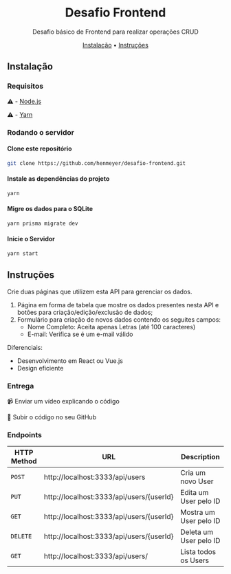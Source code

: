<h1 align="center">Desafio Frontend</h1>

<p align="center">Desafio básico de Frontend para realizar operações CRUD</p>

<p align="center">
  <a href="#installation">Instalação</a> •
  <a href="#instrucoes">Instruções</a> 
</p>

<h2 id="installation">Instalação</h2>

<h3>Requisitos</h3>

  ⚠️ - [Node.js](https://nodejs.org/en)
  
  ⚠️ - [Yarn](https://classic.yarnpkg.com/lang/en/docs/install/#windows-stable)

<h3>Rodando o servidor</h3>

<h4>Clone este repositório</h4>

```bash
git clone https://github.com/henmeyer/desafio-frontend.git
```

<h4>Instale as dependências do projeto</h4>

```bash
yarn
```

<h4>Migre os dados para o SQLite</h4>

```bash
yarn prisma migrate dev
```

<h4>Inicie o Servidor</h4>

```bash
yarn start
```

<h2 id="instrucoes">Instruções</h2>

Crie duas páginas que utilizem esta API para gerenciar os dados.

  1. Página em forma de tabela que mostre os dados presentes nesta API e botões para criação/edição/exclusão de dados;
  2. Formulário para criação de novos dados contendo os seguites campos:
     - Nome Completo: Aceita apenas Letras (até 100 caracteres)
     - E-mail: Verifica se é um e-mail válido
    
Diferenciais:
  - Desenvolvimento em React ou Vue.js
  - Design eficiente

<h3>Entrega</h3>
📹 Enviar um vídeo explicando o código

🔼 Subir o código no seu GitHub

<h3>Endpoints</h3>

|HTTP Method|URL|Description|
|---|---|---|
|`POST`|http://localhost:3333/api/users | Cria um novo User |
|`PUT`|http://localhost:3333/api/users/{userId} | Edita um User pelo ID |
|`GET`|http://localhost:3333/api/users/{userId} | Mostra um User pelo ID |
|`DELETE`|http://localhost:3333/api/users/{userId} | Deleta um User pelo ID |
|`GET`|http://localhost:3333/api/users/ | Lista todos os Users |
